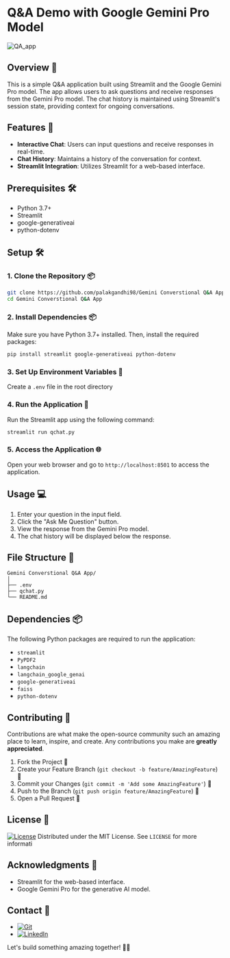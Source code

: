 # Q&A Demo with Google Gemini Pro Model

![QA_app](https://github.com/user-attachments/assets/751b4b81-8d42-43d5-8579-0feef5c1be3d)

## Overview 📜

This is a simple Q&A application built using Streamlit and the Google Gemini Pro model. The app allows users to ask questions and receive responses from the Gemini Pro model. The chat history is maintained using Streamlit's session state, providing context for ongoing conversations.

## Features 🌟
- **Interactive Chat**: Users can input questions and receive responses in real-time.
- **Chat History**: Maintains a history of the conversation for context.
- **Streamlit Integration**: Utilizes Streamlit for a web-based interface.

## Prerequisites 🛠️
- Python 3.7+
- Streamlit
- google-generativeai
- python-dotenv

## Setup 🛠️

### 1. Clone the Repository 📦
```sh
git clone https://github.com/palakgandhi98/Gemini Converstional Q&A App.git
cd Gemini Converstional Q&A App
```

### 2. Install Dependencies 📦
Make sure you have Python 3.7+ installed. Then, install the required packages:
```sh
pip install streamlit google-generativeai python-dotenv
```

### 3. Set Up Environment Variables 🔧
Create a `.env` file in the root directory

### 4. Run the Application 🚀
Run the Streamlit app using the following command:
```sh
streamlit run qchat.py
```

### 5. Access the Application 🌐
Open your web browser and go to `http://localhost:8501` to access the application.

## Usage 💻
1. Enter your question in the input field.
2. Click the "Ask Me Question" button.
3. View the response from the Gemini Pro model.
4. The chat history will be displayed below the response.

## File Structure 📁
```
Gemini Converstional Q&A App/
│
├── .env
├── qchat.py
└── README.md
```
## Dependencies 📦

The following Python packages are required to run the application:

- `streamlit`
- `PyPDF2`
- `langchain`
- `langchain_google_genai`
- `google-generativeai`
- `faiss`
- `python-dotenv`

## Contributing 🤝

Contributions are what make the open-source community such an amazing place to learn, inspire, and create. Any contributions you make are **greatly appreciated**.

1. Fork the Project 🍴
2. Create your Feature Branch (`git checkout -b feature/AmazingFeature`) 🌱
3. Commit your Changes (`git commit -m 'Add some AmazingFeature'`) 📝
4. Push to the Branch (`git push origin feature/AmazingFeature`) 🚀
5. Open a Pull Request 🔔

## License 📜
[![License](https://img.shields.io/badge/license-MIT-blue.svg)](LICENSE)
Distributed under the MIT License. See `LICENSE` for more informati

## Acknowledgments 🙏
- Streamlit for the web-based interface.
- Google Gemini Pro for the generative AI model.

## Contact 📧
 * [![Git](https://img.shields.io/badge/Git-F05032?logo=git&logoColor=fff)](https://www.github.com/palakgandhi98)
 * [![LinkedIn](https://img.shields.io/badge/Linkedin-%230077B5.svg?logo=linkedin&logoColor=white)](https://www.linkedin.com/in/palakgandhi98)

Let's build something amazing together! 🌟🚀